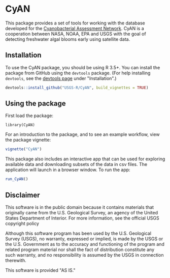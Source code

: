 
# CyAN

This package provides a set of tools for working with the database developed for the [Cyanobacterial Assessment Network](https://www.epa.gov/water-research/cyanobacteria-assessment-network-cyan). CyAN is a cooperation between NASA, NOAA, EPA and USGS with the goal of detecting freshwater algal blooms early using satellite data.

## Installation

To use the CyAN package, you should be using R 3.5+. You can install the package from GitHub using the `devtools` package. (For help installing `devtools`, see the [devtools page](https://github.com/r-lib/devtools) under "Installation".)

```r
devtools::install_github("USGS-R/CyAN", build_vignettes = TRUE)
```

## Using the package

First load the package:

```
library(CyAN)
```
For an introduction to the package, and to see an example workflow, view the package vignette:

```r
vignette("CyAN")
```

This package also includes an interactive app that can be used for exploring available data and downloading subsets of the data in csv files. The application will launch in a browser window. To run the app:

```r
run_CyAN()
```
## Disclaimer

This software is in the public domain because it contains materials that originally came from the U.S. Geological Survey, an agency of the United States Department of Interior. For more information, see the official USGS copyright policy

Although this software program has been used by the U.S. Geological Survey (USGS), no warranty, expressed or implied, is made by the USGS or the U.S. Government as to the accuracy and functioning of the program and related program material nor shall the fact of distribution constitute any such warranty, and no responsibility is assumed by the USGS in connection therewith.

This software is provided "AS IS."

